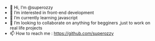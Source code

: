 - 👋 Hi, I’m @superozzy
- 👀 I’m interested in front-end development
- 🌱 I’m currently learning javascript
- 💞️ I’m looking to collaborate on anything for begginers ,just to work on real life projects
- 📫 How to reach me :  https://github.com/superozzy

<!---
superozzy/superozzy is a ✨ special ✨ repository because its `README.md` (this file) appears on your GitHub profile.
You can click the Preview link to take a look at your changes.
--->
